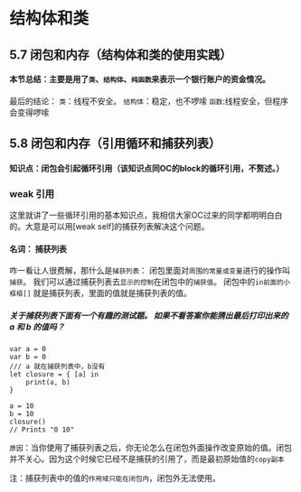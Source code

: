 # 结构体和类



##  5.7 闭包和内存（结构体和类的使用实践）
#### 本节总结：主要是用了```类```、```结构体```、```纯函数```来表示一个银行账户的资金情况。
最后的结论：
```类```：线程不安全。
```结构体```：稳定，也不啰嗦
```函数```:线程安全，但程序会变得啰嗦


##  5.8 闭包和内存（引用循环和捕获列表）
#### 知识点：闭包会引起循环引用（该知识点同OC的block的循环引用，不赘述。）
### weak 引用
这里就讲了一些循环引用的基本知识点，我相信大家OC过来的同学都明明白白的。大意是可以用[weak self]的捕获列表解决这个问题。
#### 名词： 捕获列表
咋一看让人很费解，那什么是```捕获列表```：
闭包里面对```周围的常量或变量```进行的操作叫```捕获```。
我们可以通过捕获列表去```显示的控制```在闭包中的```捕获值```。
闭包中的```in前面的小框框[]``` 就是捕获列表，里面的值就是捕获列表的值。

##### 关于捕获列表下面有一个有趣的测试题。   如果不看答案你能猜出最后打印出来的 a 和 b 的值吗？


    var a = 0
    var b = 0
    /// a 就在捕获列表中，b没有
    let closure = { [a] in
        print(a, b)
    }
    
    a = 10
    b = 10
    closure()
    // Prints "0 10"

```原因```：当你使用了捕获列表之后，你无论怎么在闭包外面操作改变原始的值。闭包并不关心。因为这个时候它已经不是捕获的引用了，而是最初原始值的```copy副本```

注：捕获列表中的值的```作用域只能在闭包内```，闭包外无法使用。



